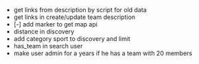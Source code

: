 - get links from description by script for old data
- get links in create/update team description 
- [-]  add marker to get map api
- distance in discovery
- add category sport to discovery and limit 
- has_team in search user
- make user admin for a years if he has a team with 20 members
